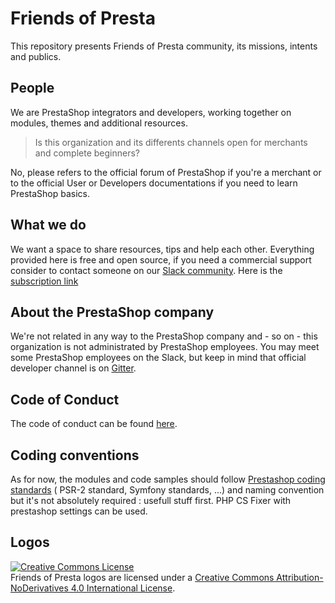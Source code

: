 # Friends of Presta

This repository presents Friends of Presta community, its missions, intents and publics.

## People

We are PrestaShop integrators and developers, working together on modules, themes and additional resources.

> Is this organization and its differents channels open for merchants and complete beginners?

No, please refers to the official forum of PrestaShop if you're a merchant or to the official User or Developers documentations if you need to learn PrestaShop basics.

## What we do

We want a space to share resources, tips and help each other.
Everything provided here is free and open source, if you need a commercial support consider to contact someone on our [Slack community](http://friends-of-presta.slack.com).
Here is the [subscription link](https://join.slack.com/t/friends-of-presta/shared_invite/enQtNzQ5ODMyODY2MDgxLTA2MmE0MjQ5NTA3NjdmZWE5NzAyZDI2N2YzZTY1OGQwZDZhYmQyOTU0NGZhYmFmYmJkMGQxNzU2NzUzZjM2ZmM)

## About the PrestaShop company

We're not related in any way to the PrestaShop company and - so on - this organization is not administrated by PrestaShop employees.
You may meet some PrestaShop employees on the Slack, but keep in mind that official developer channel is on [Gitter](https://gitter.im/PrestaShop/General).

## Code of Conduct

The code of conduct can be found [here](https://github.com/friends-of-presta/open-source/tree/master/code-of-conduct).

## Coding conventions

As for now, the modules and code samples should follow [Prestashop coding standards](https://devdocs.prestashop.com/1.7/development/coding-standards/) ( PSR-2 standard, Symfony standards, ...) and naming convention but it's not absolutely required : usefull stuff first.
PHP CS Fixer with prestashop settings can be used.

## Logos

<a rel="license" href="http://creativecommons.org/licenses/by-nd/4.0/"><img alt="Creative Commons License" style="border-width:0" src="https://i.creativecommons.org/l/by-nd/4.0/88x31.png" /></a><br />Friends of Presta logos are licensed under a <a rel="license" href="http://creativecommons.org/licenses/by-nd/4.0/">Creative Commons Attribution-NoDerivatives 4.0 International License</a>.
